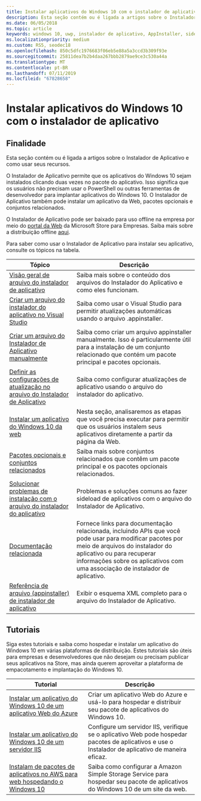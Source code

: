 ```yaml
---
title: Instalar aplicativos do Windows 10 com o instalador de aplicativo
description: Esta seção contém ou é ligada a artigos sobre o Instalador de Aplicativo e como usar seus recursos.
ms.date: 06/05/2018
ms.topic: article
keywords: windows 10, uwp, instalador de aplicativo, AppInstaller, sideload, conjunto relacionado, pacotes opcionais
ms.localizationpriority: medium
ms.custom: RS5, seodec18
ms.openlocfilehash: 850c5dfc1976683f06eb5e88a5a3ccd3b309f93e
ms.sourcegitcommit: 25811dea7b2b4daa267bbb2879ae9ce3c530a44a
ms.translationtype: MT
ms.contentlocale: pt-BR
ms.lasthandoff: 07/11/2019
ms.locfileid: "67828658"
---
```

# <a name="install-windows-10-apps-with-app-installer"></a>Instalar aplicativos do Windows 10 com o instalador de aplicativo

## <a name="purpose"></a>Finalidade
Esta seção contém ou é ligada a artigos sobre o Instalador de Aplicativo e como usar seus recursos.

O Instalador de Aplicativo permite que os aplicativos do Windows 10 sejam instalados clicando duas vezes no pacote do aplicativo. Isso significa que os usuários não precisam usar o PowerShell ou outras ferramentas de desenvolvedor para implantar aplicativos do Windows 10. O Instalador de Aplicativo também pode instalar um aplicativo da Web, pacotes opcionais e conjuntos relacionados. 

O Instalador de Aplicativo pode ser baixado para uso offline na empresa por meio do [portal da Web](https://businessstore.microsoft.com/en-us/store/details/app-installer/9NBLGGH4NNS1) da Microsoft Store para Empresas. Saiba mais sobre a distribuição offline [aqui](https://docs.microsoft.com/en-us/microsoft-store/distribute-offline-apps#download-an-offline-licensed-app).

Para saber como usar o Instalador de Aplicativo para instalar seu aplicativo, consulte os tópicos na tabela.

| Tópico | Descrição |
|-------|-------------|
| [Visão geral de arquivo do instalador de aplicativo](app-installer-file-overview.md) | Saiba mais sobre o conteúdo dos arquivos do Instalador do Aplicativo e como eles funcionam. |
| [Criar um arquivo do instalador do aplicativo no Visual Studio](create-appinstallerfile-vs.md)| Saiba como usar o Visual Studio para permitir atualizações automáticas usando o arquivo .appinstaller. |
| [Criar um arquivo do Instalador de Aplicativo manualmente](how-to-create-appinstaller-file.md)| Saiba como criar um arquivo appinstaller manualmente. Isso é particularmente útil para a instalação de um conjunto relacionado que contém um pacote principal e pacotes opcionais. |
| [Definir as configurações de atualização no arquivo do Instalador de Aplicativo](update-settings.md)  |  Saiba como configurar atualizações de aplicativo usando o arquivo do instalador do aplicativo. |
| [Instalar um aplicativo do Windows 10 da web](installing-windows10-apps-web.md) | Nesta seção, analisaremos as etapas que você precisa executar para permitir que os usuários instalem seus aplicativos diretamente a partir da página da Web. |
| [Pacotes opcionais e conjuntos relacionados](install-related-set.md) | Saiba mais sobre conjuntos relacionados que contêm um pacote principal e os pacotes opcionais relacionados.  |
| [Solucionar problemas de instalação com o arquivo do instalador do aplicativo](troubleshoot-appinstaller-issues.md) | Problemas e soluções comuns ao fazer sideload de aplicativos com o arquivo do Instalador de Aplicativo. |
| [Documentação relacionada](app-installer-documentation.md) | Fornece links para documentação relacionada, incluindo APIs que você pode usar para modificar pacotes por meio de arquivos do instalador do aplicativo ou para recuperar informações sobre os aplicativos com uma associação de instalador de aplicativo.  |
| [Referência de arquivo (appinstaller) de instalador de aplicativo](https://docs.microsoft.com/uwp/schemas/appinstallerschema/app-installer-file?context=/windows/msix/render) | Exibir o esquema XML completo para o arquivo do Instalador de Aplicativo. |

## <a name="tutorials"></a>Tutoriais

Siga estes tutoriais e saiba como hospedar e instalar um aplicativo do Windows 10 em várias plataformas de distribuição. Estes tutoriais são úteis para empresas e desenvolvedores que não desejam ou precisam publicar seus aplicativos na Store, mas ainda querem aproveitar a plataforma de empacotamento e implantação do Windows 10.

| Tutorial | Descrição |
|----------|-------------|
| [Instalar um aplicativo do Windows 10 de um aplicativo Web do Azure](web-install-azure.md) | Criar um aplicativo Web do Azure e usá-lo para hospedar e distribuir seu pacote de aplicativos do Windows 10. |
| [Instalar um aplicativo do Windows 10 de um servidor IIS](web-install-IIS.md) | Configure um servidor IIS, verifique se o aplicativo Web pode hospedar pacotes de aplicativos e use o Instalador de aplicativo de maneira eficaz. |
| [Instalam de pacotes de aplicativos no AWS para web hospedando o Windows 10](web-install-aws.md) | Saiba como configurar a Amazon Simple Storage Service para hospedar seu pacote de aplicativos do Windows 10 de um site da web. |
